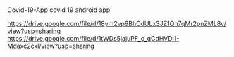 # 
Covid-19-App
covid 19 android app

https://drive.google.com/file/d/18ym2vp9BhCdULx3JZ1Qh7qMr2pnZML8v/view?usp=sharing
https://drive.google.com/file/d/1tWDs5jajuPF_c_qCdHVDl1-Mdaxc2cxl/view?usp=sharing
